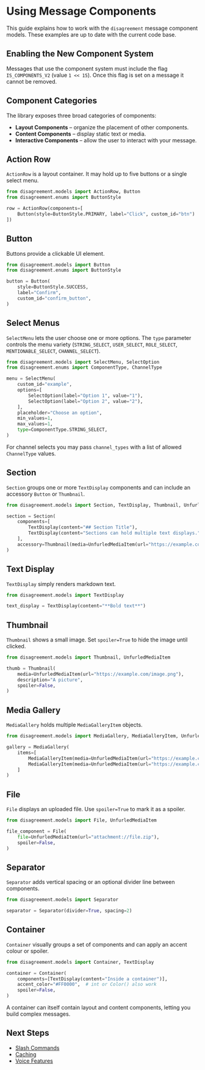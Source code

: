 # Using Message Components

This guide explains how to work with the `disagreement` message component models. These examples are up to date with the current code base.

## Enabling the New Component System

Messages that use the component system must include the flag `IS_COMPONENTS_V2` (value `1 << 15`). Once this flag is set on a message it cannot be removed.

## Component Categories

The library exposes three broad categories of components:

- **Layout Components** – organize the placement of other components.
- **Content Components** – display static text or media.
- **Interactive Components** – allow the user to interact with your message.

## Action Row

`ActionRow` is a layout container. It may hold up to five buttons or a single select menu.

```python
from disagreement.models import ActionRow, Button
from disagreement.enums import ButtonStyle

row = ActionRow(components=[
    Button(style=ButtonStyle.PRIMARY, label="Click", custom_id="btn")
])
```

## Button

Buttons provide a clickable UI element.

```python
from disagreement.models import Button
from disagreement.enums import ButtonStyle

button = Button(
    style=ButtonStyle.SUCCESS,
    label="Confirm",
    custom_id="confirm_button",
)
```

## Select Menus

`SelectMenu` lets the user choose one or more options. The `type` parameter controls the menu variety (`STRING_SELECT`, `USER_SELECT`, `ROLE_SELECT`, `MENTIONABLE_SELECT`, `CHANNEL_SELECT`).

```python
from disagreement.models import SelectMenu, SelectOption
from disagreement.enums import ComponentType, ChannelType

menu = SelectMenu(
    custom_id="example",
    options=[
        SelectOption(label="Option 1", value="1"),
        SelectOption(label="Option 2", value="2"),
    ],
    placeholder="Choose an option",
    min_values=1,
    max_values=1,
    type=ComponentType.STRING_SELECT,
)
```

For channel selects you may pass `channel_types` with a list of allowed `ChannelType` values.

## Section

`Section` groups one or more `TextDisplay` components and can include an accessory `Button` or `Thumbnail`.

```python
from disagreement.models import Section, TextDisplay, Thumbnail, UnfurledMediaItem

section = Section(
    components=[
        TextDisplay(content="## Section Title"),
        TextDisplay(content="Sections can hold multiple text displays."),
    ],
    accessory=Thumbnail(media=UnfurledMediaItem(url="https://example.com/img.png")),
)
```

## Text Display

`TextDisplay` simply renders markdown text.

```python
from disagreement.models import TextDisplay

text_display = TextDisplay(content="**Bold text**")
```

## Thumbnail

`Thumbnail` shows a small image. Set `spoiler=True` to hide the image until clicked.

```python
from disagreement.models import Thumbnail, UnfurledMediaItem

thumb = Thumbnail(
    media=UnfurledMediaItem(url="https://example.com/image.png"),
    description="A picture",
    spoiler=False,
)
```

## Media Gallery

`MediaGallery` holds multiple `MediaGalleryItem` objects.

```python
from disagreement.models import MediaGallery, MediaGalleryItem, UnfurledMediaItem

gallery = MediaGallery(
    items=[
        MediaGalleryItem(media=UnfurledMediaItem(url="https://example.com/1.png")),
        MediaGalleryItem(media=UnfurledMediaItem(url="https://example.com/2.png")),
    ]
)
```

## File

`File` displays an uploaded file. Use `spoiler=True` to mark it as a spoiler.

```python
from disagreement.models import File, UnfurledMediaItem

file_component = File(
    file=UnfurledMediaItem(url="attachment://file.zip"),
    spoiler=False,
)
```

## Separator

`Separator` adds vertical spacing or an optional divider line between components.

```python
from disagreement.models import Separator

separator = Separator(divider=True, spacing=2)
```

## Container

`Container` visually groups a set of components and can apply an accent colour or spoiler.

```python
from disagreement.models import Container, TextDisplay

container = Container(
    components=[TextDisplay(content="Inside a container")],
    accent_color="#FF0000",  # int or Color() also work
    spoiler=False,
)
```

A container can itself contain layout and content components, letting you build complex messages.


## Next Steps

- [Slash Commands](slash_commands.md)
- [Caching](caching.md)
- [Voice Features](voice_features.md)

